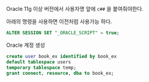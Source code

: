 Oracle 11g 이상 버전에서 사용자명 앞에 `c##`  을 붙여줘야한다.

아래의 명령을 사용하면 이전처럼 사용가능 하다.

```sql
ALTER SESSION SET "_ORACLE_SCRIPT" = true;
```

Oracle  계정 생성

```sql
create user book_ex identified by book_ex
default tablespace users
temporary tablespace temp;
grant connect, resource, dba to book_ex;
```